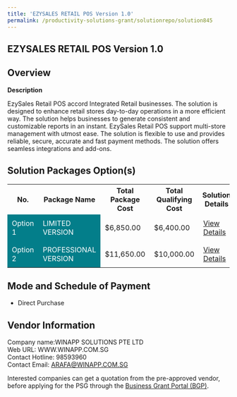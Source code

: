 ```yaml
---
title: 'EZYSALES RETAIL POS Version 1.0'
permalink: /productivity-solutions-grant/solutionrepo/solution845
---
```


## EZYSALES RETAIL POS Version 1.0

## Overview

**Description**

EzySales Retail POS accord Integrated Retail businesses. The solution is designed to enhance retail stores day-to-day operations in a more efficient way. The solution helps businesses to generate consistent and customizable reports in an instant. EzySales Retail POS support multi-store management with utmost ease. The solution is flexible to use and provides reliable, secure, accurate and fast payment methods. The solution offers seamless integrations and add-ons.

## Solution Packages Option(s)

<table>
<tr>
<th><b>No.</b></th>
<th><b>Package Name</b></th>
<th><b>Total Package Cost</b></th>
<th><b>Total Qualifying Cost</b></th>
<th><b>Solution Details</b></th>
</tr>
<tr>
<td style='padding: 10px; background-color: #037E8A; color: #FFFFFF;'>Option 1</td>
<td style='padding: 10px; background-color: #037E8A; color: #FFFFFF;'>LIMITED VERSION</td>
<td style='padding: 10px;'>$6,850.00</td>
<td style='padding: 10px;'>$6,400.00</td>
<td style='padding: 10px;'><a href='/images/psg/Winapp_EZYSALES_RETAIL_POS_Desensitised_Part1.pdf' target='_blank'>View Details</a></td>
</tr>
<tr>
<td style='padding: 10px; background-color: #037E8A; color: #FFFFFF;'>Option 2</td>
<td style='padding: 10px; background-color: #037E8A; color: #FFFFFF;'>PROFESSIONAL VERSION</td>
<td style='padding: 10px;'>$11,650.00</td>
<td style='padding: 10px;'>$10,000.00</td>
<td style='padding: 10px;'><a href='/images/psg/Winapp_EZYSALES_RETAIL_POS_Desensitised_Part2.pdf' target='_blank'>View Details</a></td>
</tr>
</table>

## Mode and Schedule of Payment

 - Direct Purchase

## Vendor Information

 Company name:WINAPP SOLUTIONS PTE LTD<br>Web URL: WWW.WINAPP.COM.SG <br>Contact Hotline: 98593960 <br>Contact Email: ARAFA@WINAPP.COM.SG 

Interested companies can get a quotation from the pre-approved vendor, before applying for the PSG through the <a href='https://www.businessgrants.gov.sg/' target='_blank' rel='noopener'>Business Grant Portal (BGP)</a>.

<script src="/jquery/resize-tables.js"></script>
